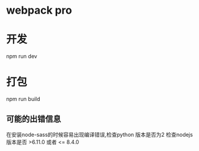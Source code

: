 # webpack pro
 <yarn >

# 开发
  npm run dev
# 打包
  npm run build

## 可能的出错信息
  在安装node-sass的时候容易出现编译错误,检查python 版本是否为2 检查nodejs版本是否 >6.11.0 或者 <= 8.4.0
